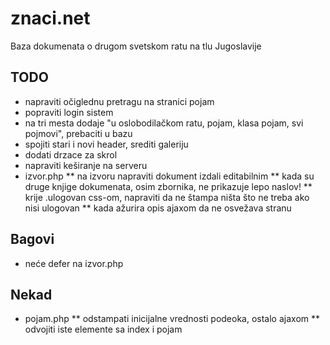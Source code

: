# znaci.net

Baza dokumenata o drugom svetskom ratu na tlu Jugoslavije

## TODO
* napraviti očiglednu pretragu na stranici pojam
* popraviti login sistem
* na tri mesta dodaje "u oslobodilačkom ratu, pojam, klasa pojam, svi pojmovi", prebaciti u bazu
* spojiti stari i novi header, srediti galeriju
* dodati drzace za skrol
* napraviti keširanje na serveru
* izvor.php
  ** na izvoru napraviti dokument izdali editabilnim
  ** kada su druge knjige dokumenata, osim zbornika, ne prikazuje lepo naslov!
  ** krije .ulogovan css-om, napraviti da ne štampa ništa što ne treba ako nisi ulogovan
  ** kada ažurira opis ajaxom da ne osvežava stranu

## Bagovi

* neće defer na izvor.php

## Nekad

* pojam.php
  ** odstampati inicijalne vrednosti podeoka, ostalo ajaxom
  ** odvojiti iste elemente sa index i pojam
